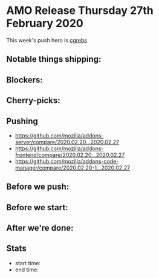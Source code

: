 # AMO Release Thursday 27th February 2020

This week's push hero is [cgrebs](https://github.com/EnTeQuAk)

## Notable things shipping:

## Blockers:

## Cherry-picks:

## Pushing

- https://github.com/mozilla/addons-server/compare/2020.02.20...2020.02.27
- https://github.com/mozilla/addons-frontend/compare/2020.02.20...2020.02.27
- https://github.com/mozilla/addons-code-manager/compare/2020.02.20-1...2020.02.27

## Before we push:

## Before we start:

## After we're done:

## Stats

- start time:
- end time:
